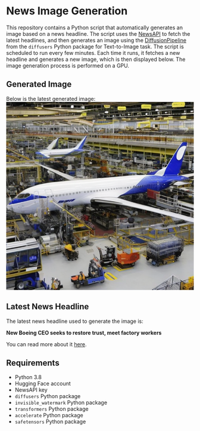 # News Image Generation
This repository contains a Python script that automatically generates an image based on a news headline. The script uses the [NewsAPI](https://newsapi.org/) to fetch the latest headlines, and then generates an image using the [DiffusionPipeline](https://github.com/huggingface/diffusers) from the `diffusers` Python package for Text-to-Image task.
The script is scheduled to run every few minutes. Each time it runs, it fetches a new headline and generates a new image, which is then displayed below. The image generation process is performed on a GPU.

## Generated Image
Below is the latest generated image:
![Generated Image](image.png)

## Latest News Headline
The latest news headline used to generate the image is:

**New Boeing CEO seeks to restore trust, meet factory workers**

You can read more about it [here](https://news.google.com/rss/articles/CBMiuwFBVV95cUxPVFJrM0FMalc0VGpBeUFDR2xTaVdaSzZXaGI3VUFFeXZ2ZmZzOThkVHV1d2wzY2NweHl2Q2JWQ3gtUVYwUEZPS01zM1BVUHI3ekttd05uWnBXa2xucW9OMEplS0E5SkdCWEhIcXA2ZHdkeUp3M0MwTEZCdzRhckFNM2VBVWwydnlMYUUzZUtoUW9mSGVuTXl1dTNrLW5vVkNNM2t2c2s3Zm5IRWhjVThJSTdBbWVJTV95SXpZ?oc=5).

## Requirements
- Python 3.8
- Hugging Face account
- NewsAPI key
- `diffusers` Python package
- `invisible_watermark` Python package
- `transformers` Python package
- `accelerate` Python package
- `safetensors` Python package
